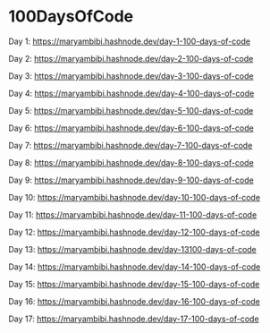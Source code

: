# 100DaysOfCode
Day 1: https://maryambibi.hashnode.dev/day-1-100-days-of-code

Day 2: https://maryambibi.hashnode.dev/day-2-100-days-of-code

Day 3: https://maryambibi.hashnode.dev/day-3-100-days-of-code

Day 4: https://maryambibi.hashnode.dev/day-4-100-days-of-code

Day 5: https://maryambibi.hashnode.dev/day-5-100-days-of-code

Day 6: https://maryambibi.hashnode.dev/day-6-100-days-of-code

Day 7: https://maryambibi.hashnode.dev/day-7-100-days-of-code

Day 8: https://maryambibi.hashnode.dev/day-8-100-days-of-code

Day 9: https://maryambibi.hashnode.dev/day-9-100-days-of-code

Day 10: https://maryambibi.hashnode.dev/day-10-100-days-of-code

Day 11: https://maryambibi.hashnode.dev/day-11-100-days-of-code

Day 12: https://maryambibi.hashnode.dev/day-12-100-days-of-code

Day 13: https://maryambibi.hashnode.dev/day-13100-days-of-code

Day 14: https://maryambibi.hashnode.dev/day-14-100-days-of-code

Day 15: https://maryambibi.hashnode.dev/day-15-100-days-of-code

Day 16: https://maryambibi.hashnode.dev/day-16-100-days-of-code

Day 17: https://maryambibi.hashnode.dev/day-17-100-days-of-code

